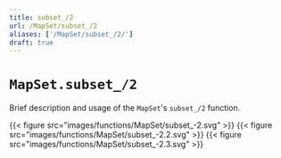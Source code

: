 ```yaml
---
title: subset_/2
url: /MapSet/subset_/2
aliases: ['/MapSet/subset_/2/']
draft: true
---
```


# `MapSet.subset_/2`
Brief description and usage of the `MapSet`'s `subset_/2` function.

{{< figure src="images/functions/MapSet/subset_-2.svg" >}}
{{< figure src="images/functions/MapSet/subset_-2.2.svg" >}}
{{< figure src="images/functions/MapSet/subset_-2.3.svg" >}}
